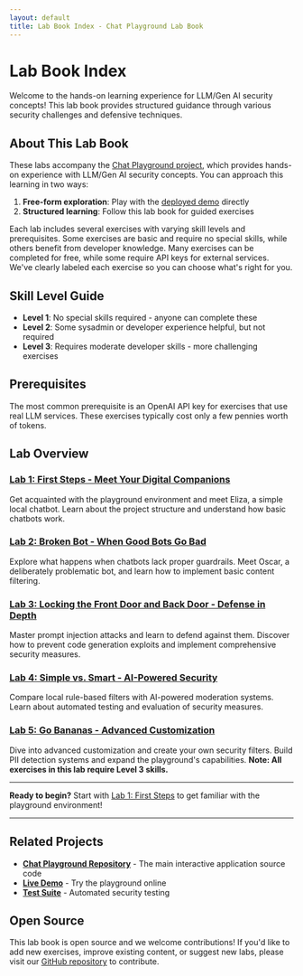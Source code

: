 ```yaml
---
layout: default
title: Lab Book Index - Chat Playground Lab Book
---
```


# Lab Book Index

Welcome to the hands-on learning experience for LLM/Gen AI security concepts! This lab book provides structured guidance through various security challenges and defensive techniques.

## About This Lab Book

These labs accompany the [Chat Playground project](https://github.com/virtualsteve-star/chat-playground), which provides hands-on experience with LLM/Gen AI security concepts. You can approach this learning in two ways:

1. **Free-form exploration**: Play with the [deployed demo](https://virtualsteve-star.github.io/chat-playground/) directly
2. **Structured learning**: Follow this lab book for guided exercises

Each lab includes several exercises with varying skill levels and prerequisites. Some exercises are basic and require no special skills, while others benefit from developer knowledge. Many exercises can be completed for free, while some require API keys for external services. We've clearly labeled each exercise so you can choose what's right for you.

## Skill Level Guide

- **Level 1**: No special skills required - anyone can complete these
- **Level 2**: Some sysadmin or developer experience helpful, but not required
- **Level 3**: Requires moderate developer skills - more challenging exercises

## Prerequisites

The most common prerequisite is an OpenAI API key for exercises that use real LLM services. These exercises typically cost only a few pennies worth of tokens.

## Lab Overview

### [Lab 1: First Steps - Meet Your Digital Companions](/chat-playground-lab-book/lab1-firststeps/)
Get acquainted with the playground environment and meet Eliza, a simple local chatbot. Learn about the project structure and understand how basic chatbots work.

### [Lab 2: Broken Bot - When Good Bots Go Bad](/chat-playground-lab-book/lab2-brokenbot/)
Explore what happens when chatbots lack proper guardrails. Meet Oscar, a deliberately problematic bot, and learn how to implement basic content filtering.

### [Lab 3: Locking the Front Door and Back Door - Defense in Depth](/chat-playground-lab-book/lab3-defenseindepth/)
Master prompt injection attacks and learn to defend against them. Discover how to prevent code generation exploits and implement comprehensive security measures.

### [Lab 4: Simple vs. Smart - AI-Powered Security](/chat-playground-lab-book/lab4-simplevssmart/)
Compare local rule-based filters with AI-powered moderation systems. Learn about automated testing and evaluation of security measures.

### [Lab 5: Go Bananas - Advanced Customization](/chat-playground-lab-book/lab5-gobananas/)
Dive into advanced customization and create your own security filters. Build PII detection systems and expand the playground's capabilities. **Note: All exercises in this lab require Level 3 skills.**

---

**Ready to begin?** Start with [Lab 1: First Steps](/chat-playground-lab-book/lab1-firststeps/) to get familiar with the playground environment!

---

## Related Projects

- **[Chat Playground Repository](https://github.com/virtualsteve-star/chat-playground)** - The main interactive application source code
- **[Live Demo](https://virtualsteve-star.github.io/chat-playground/)** - Try the playground online
- **[Test Suite](https://virtualsteve-star.github.io/chat-playground/tests/)** - Automated security testing

## Open Source

This lab book is open source and we welcome contributions! If you'd like to add new exercises, improve existing content, or suggest new labs, please visit our [GitHub repository](https://github.com/virtualsteve-star/chat-playground-lab-book) to contribute. 